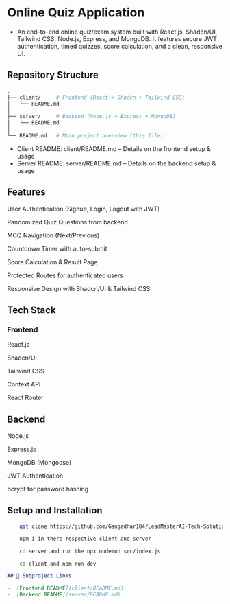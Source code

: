 # Online Quiz Application

- An end-to-end online quiz/exam system built with React.js, Shadcn/UI, Tailwind CSS, Node.js, Express, and MongoDB.
It features secure JWT authentication, timed quizzes, score calculation, and a clean, responsive UI.

## Repository Structure

```bash
.
├── client/     # Frontend (React + Shadcn + Tailwind CSS)
│   └── README.md
│
├── server/     # Backend (Node.js + Express + MongoDB)
│   └── README.md
│
└── README.md   # Main project overview (this file)

```

- Client README: client/README.md – Details on the frontend setup & usage
- Server README: server/README.md – Details on the backend setup & usage

## Features

User Authentication (Signup, Login, Logout with JWT)

Randomized Quiz Questions from backend

MCQ Navigation (Next/Previous)

Countdown Timer with auto-submit

Score Calculation & Result Page

Protected Routes for authenticated users

Responsive Design with Shadcn/UI & Tailwind CSS

## Tech Stack

### Frontend

React.js

Shadcn/UI

Tailwind CSS

Context API

React Router

## Backend

Node.js

Express.js

MongoDB (Mongoose)

JWT Authentication

bcrypt for password hashing

## Setup and Installation

```bash
    git clone https://github.com/Gangadhar184/LeadMasterAI-Tech-Solutions-Assignment.git

    npm i in there respective client and server

    cd server and run the npx nodemon src/index.js

    cd client and npm run dev
```
    
```markdown
## 🔗 Subproject Links

-  [Frontend README](client/README.md)
-  [Backend README](server/README.md)
```
